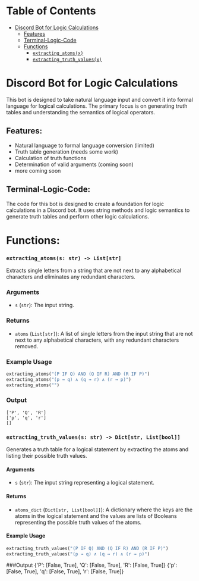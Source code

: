 # Table of Contents

- [Discord Bot for Logic Calculations](#discord-bot-for-logic-calculations)
  - [Features](#features)
  - [Terminal-Logic-Code](#terminal-logic-code)
  - [Functions](#functions)
    - [`extracting_atoms(x)`](#extracting_atomss-str---liststr)
    - [`extracting_truth_values(x)`](#extracting_truth_valuess-str---dictstr-listbool)

# Discord Bot for Logic Calculations

This bot is designed to take natural language input and convert it into formal language for logical calculations. The primary focus is on generating truth tables and understanding the semantics of logical operators.

## Features: 

- Natural language to formal language conversion (limited)
- Truth table generation (needs some work)
- Calculation of truth functions 
- Determination of valid arguments (coming soon)
- more coming soon

## Terminal-Logic-Code: 

The code for this bot is designed to create a foundation for logic calculations in a Discord bot. It uses string methods and logic semantics to generate truth tables and perform other logic calculations.

# Functions:
### `extracting_atoms(s: str) -> List[str]`

Extracts single letters from a string that are not next to any alphabetical characters and eliminates any redundant characters.

### Arguments

* `s` (`str`): The input string.

### Returns

* `atoms` (`List[str]`): A list of single letters from the input string that are not next to any alphabetical characters, with any redundant characters removed.

### Example Usage

```python
extracting_atoms("(P IF Q) AND (Q IF R) AND (R IF P)")
extracting_atoms("(p → q) ∧ (q → r) ∧ (r → p)")
extracting_atoms("")
```
### Output

    ['P', 'Q', 'R']
    ['p', 'q', 'r']
	[]

### `extracting_truth_values(s: str) -> Dict[str, List[bool]]`

Generates a truth table for a logical statement by extracting the atoms and listing their possible truth values.

#### Arguments

- `s` (`str`): The input string representing a logical statement.

#### Returns

- `atoms_dict` (`Dict[str, List[bool]]`): A dictionary where the keys are the atoms in the logical statement and the values are lists of Booleans representing the possible truth values of the atoms.

#### Example Usage

```python
extracting_truth_values("(P IF Q) AND (Q IF R) AND (R IF P)")
extracting_truth_values("(p → q) ∧ (q → r) ∧ (r → p)")
```
###Output
	{'P': [False, True], 'Q': [False, True], 'R': [False, True]}
	{'p': [False, True], 'q': [False, True], 'r': [False, True]}